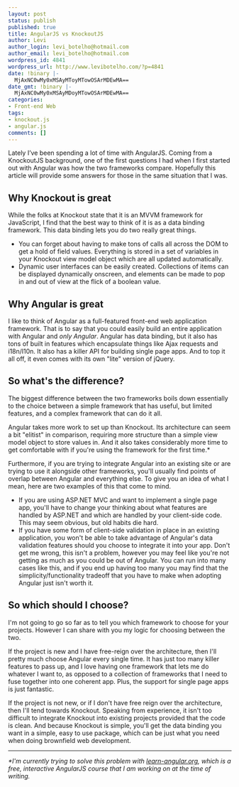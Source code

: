 ```yaml
---
layout: post
status: publish
published: true
title: AngularJS vs KnockoutJS
author: Levi
author_login: levi_botelho@hotmail.com
author_email: levi_botelho@hotmail.com
wordpress_id: 4841
wordpress_url: http://www.levibotelho.com/?p=4841
date: !binary |-
  MjAxNC0wMy0xMSAyMToyMTowOSArMDEwMA==
date_gmt: !binary |-
  MjAxNC0wMy0xMSAyMDoyMTowOSArMDEwMA==
categories:
- Front-end Web
tags:
- knockout.js
- angular.js
comments: []
---
```

<p>Lately I’ve been spending a lot of time with AngularJS. Coming from a KnockoutJS background, one of the first questions I had when I first started out with Angular was how the two frameworks compare. Hopefully this article will provide some answers for those in the same situation that I was.</p>
<h2>Why Knockout is great</h2>
<p>While the folks at Knockout state that it is an MVVM framework for JavaScript, I find that the best way to think of it is as a data binding framework. This data binding lets you do two really great things.</p>
<ul>
<li>You can forget about having to make tons of calls all across the DOM to get a hold of field values. Everything is stored in a set of variables in your Knockout view model object which are all updated automatically.</li>
<li>Dynamic user interfaces can be easily created. Collections of items can be displayed dynamically onscreen, and elements can be made to pop in and out of view at the flick of a boolean value. </li>
</ul>
<h2>Why Angular is great</h2>
<p>I like to think of Angular as a full-featured front-end web application framework. That is to say that you could easily build an entire application with Angular and <em>only Angular</em>. Angular has data binding, but it also has tons of built in features which encapsulate things like Ajax requests and i18n/l10n. It also has a killer API for building single page apps. And to top it all off, it even comes with its own "lite" version of jQuery.</p>
<h2>So what's the difference?</h2>
<p>The biggest difference between the two frameworks boils down essentially to the choice between a simple framework that has useful, but limited features, and a complex framework that can do it all.</p>
<p>Angular takes more work to set up than Knockout. Its architecture can seem a bit "elitist" in comparison, requiring more structure than a simple view model object to store values in. And it also takes considerably more time to get comfortable with if you're using the framework for the first time.*</p>
<p>Furthermore, if you are trying to integrate Angular into an existing site or are trying to use it alongside other frameworks, you'll usually find points of overlap between Angular and everything else. To give you an idea of what I mean, here are two examples of this that come to mind.</p>
<ul>
<li>If you are using ASP.NET MVC and want to implement a single page app, you'll have to change your thinking about what features are handled by ASP.NET and which are handled by your client-side code. This may seem obvious, but old habits die hard.</li>
<li>If you have some form of client-side validation in place in an existing application, you won't be able to take advantage of Angular's data validation features should you choose to integrate it into your app. Don't get me wrong, this isn't a problem, however you may feel like you're not getting as much as you could be out of Angular. You can run into many cases like this, and if you end up having too many you may find that the simplicity/functionality tradeoff that you have to make when adopting Angular just isn't worth it. </li>
</ul>
<h2>So which should I choose?</h2>
<p>I'm not going to go so far as to tell you which framework to choose for your projects. However I can share with you my logic for choosing between the two.</p>
<p>If the project is new and I have free-reign over the architecture, then I'll pretty much choose Angular every single time. It has just too many killer features to pass up, and I love having one framework that lets me do whatever I want to, as opposed to a collection of frameworks that I need to fuse together into one coherent app. Plus, the support for single page apps is just fantastic.</p>
<p>If the project is not new, or if I don't have free reign over the architecture, then I'll tend towards Knockout. Speaking from experience, it isn't too difficult to integrate Knockout into existing projects provided that the code is clean. And because Knockout is simple, you'll get the data binding you want in a simple, easy to use package, which can be just what you need when doing brownfield web development.</p>
<hr />
<p><em>*I'm currently trying to solve this problem with <a href="http://www.learn-angular.org" title="learn-angular.org">learn-angular.org</a>, which is a free, interactive AngularJS course that I am working on at the time of writing.</em></p>
